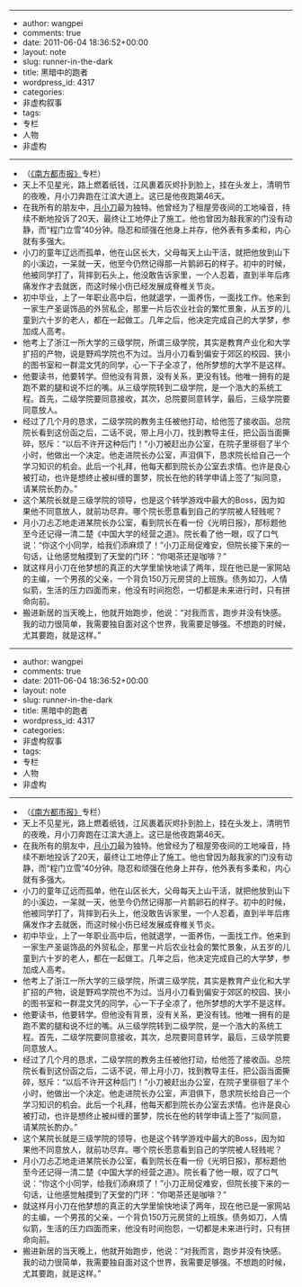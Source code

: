 - --
- author: wangpei
- comments: true
- date: 2011-06-04 18:36:52+00:00
- layout: note
- slug: runner-in-the-dark
- title: 黑暗中的跑者
- wordpress_id: 4317
- categories:
- 非虚构叙事
- tags:
- 专栏
- 人物
- 非虚构
- --
- （[《南方都市报》](http://gcontent.oeeee.com/0/f2/0f2ad81c100f7a6c/Blog/b5e/e1b688.html)专栏）
- 天上不见星光，路上燃着纸钱，江风裹着灰烬扑到脸上，挂在头发上，清明节的夜晚，月小刀奔跑在江滨大道上。这已是他夜跑第46天。
- 在我所有的朋友中，[月小刀](http://www.yuexiaodao.com)最为独特。他曾经为了租屋旁夜间的工地噪音，持续不断地投诉了20天，最终让工地停止了施工。他也曾因为敲我家的门没有动静，而“程门立雪”40分钟。隐忍和顽强在他身上并存，他外表有多柔和，内心就有多强大。
- 小刀的童年辽远而孤单，他在山区长大，父母每天上山干活，就把他放到山下的小溪边，一呆就一天，他至今仍然记得那一片鹅卵石的样子。初中的时候，他被同学打了，背摔到石头上，他没敢告诉家里，一个人忍着，直到半年后疼痛发作才去就医，而这时候小伤已经发展成脊椎关节炎。
- 初中毕业，上了一年职业高中后，他就退学，一面养伤，一面找工作。他来到一家生产圣诞饰品的外贸私企，那里一片后农业社会的繁忙景象，从五岁的儿童到六十岁的老人，都在一起做工。几年之后，他决定完成自己的大学梦，参加成人高考。
- 他考上了浙江一所大学的三级学院，所谓三级学院，其实是教育产业化和大学扩招的产物，说是野鸡学院也不为过。当月小刀看到偏安于郊区的校园、狭小的图书室和一群混文凭的同学，心一下子全凉了，他所梦想的大学不是这样。
- 他要读书，他要转学。但他没有背景，没有关系，更没有钱。他唯一拥有的是跑不累的腿和说不烂的嘴。从三级学院转到二级学院，是一个浩大的系统工程。首先，二级学院要同意接收，其次，总院要同意转学，最后，三级学院要同意放人。
- 经过了几个月的恳求，二级学院的教务主任被他打动，给他签了接收函。总院院长看到这份函之后，二话不说，带上月小刀，找到教导主任，把公函当面撕碎，怒斥：“以后不许开这种后门！”小刀被赶出办公室，在院子里徘徊了半个小时，他做出一个决定。他走进院长办公室，声泪俱下，恳求院长给自己一个学习知识的机会。此后一个礼拜，他每天都到院长办公室去求情。也许是良心被打动，也许是想终止被纠缠的噩梦，院长在他的转学申请上签了“拟同意，请某院长酌办。”
- 这个某院长就是三级学院的领导，也是这个转学游戏中最大的Boss，因为如果他不同意放人，就前功尽弃。哪个院长愿意看到自己的学院被人轻贱呢？
- 月小刀忐忑地走进某院长办公室，看到院长在看一份《光明日报》，那标题他至今还记得一清二楚《中国大学的经营之道》。院长看了他一眼，叹了口气说：“你这个小同学，给我们添麻烦了！”小刀正局促难安，但院长接下来的一句话，让他感觉触摸到了天堂的门环：“你喝茶还是咖啡？”
- 就这样月小刀在他梦想的真正的大学里愉快地读了两年，现在他已是一家网站的主编，一个男孩的父亲，一个背负150万元房贷的上班族。债务如刀，人情似箭，生活的压力四面而来，他没有时间抱怨，一切都是未来进行时，只有拼命向前。
- 搬进新居的当天晚上，他就开始跑步，他说：“对我而言，跑步并没有快感。我的动力很简单，我需要独自面对这个世界，我需要足够强。不想跑的时候，尤其要跑，就是这样。”
- --
- author: wangpei
- comments: true
- date: 2011-06-04 18:36:52+00:00
- layout: note
- slug: runner-in-the-dark
- title: 黑暗中的跑者
- wordpress_id: 4317
- categories:
- 非虚构叙事
- tags:
- 专栏
- 人物
- 非虚构
- --
- （[《南方都市报》](http://gcontent.oeeee.com/0/f2/0f2ad81c100f7a6c/Blog/b5e/e1b688.html)专栏）
- 天上不见星光，路上燃着纸钱，江风裹着灰烬扑到脸上，挂在头发上，清明节的夜晚，月小刀奔跑在江滨大道上。这已是他夜跑第46天。
- 在我所有的朋友中，[月小刀](http://www.yuexiaodao.com)最为独特。他曾经为了租屋旁夜间的工地噪音，持续不断地投诉了20天，最终让工地停止了施工。他也曾因为敲我家的门没有动静，而“程门立雪”40分钟。隐忍和顽强在他身上并存，他外表有多柔和，内心就有多强大。
- 小刀的童年辽远而孤单，他在山区长大，父母每天上山干活，就把他放到山下的小溪边，一呆就一天，他至今仍然记得那一片鹅卵石的样子。初中的时候，他被同学打了，背摔到石头上，他没敢告诉家里，一个人忍着，直到半年后疼痛发作才去就医，而这时候小伤已经发展成脊椎关节炎。
- 初中毕业，上了一年职业高中后，他就退学，一面养伤，一面找工作。他来到一家生产圣诞饰品的外贸私企，那里一片后农业社会的繁忙景象，从五岁的儿童到六十岁的老人，都在一起做工。几年之后，他决定完成自己的大学梦，参加成人高考。
- 他考上了浙江一所大学的三级学院，所谓三级学院，其实是教育产业化和大学扩招的产物，说是野鸡学院也不为过。当月小刀看到偏安于郊区的校园、狭小的图书室和一群混文凭的同学，心一下子全凉了，他所梦想的大学不是这样。
- 他要读书，他要转学。但他没有背景，没有关系，更没有钱。他唯一拥有的是跑不累的腿和说不烂的嘴。从三级学院转到二级学院，是一个浩大的系统工程。首先，二级学院要同意接收，其次，总院要同意转学，最后，三级学院要同意放人。
- 经过了几个月的恳求，二级学院的教务主任被他打动，给他签了接收函。总院院长看到这份函之后，二话不说，带上月小刀，找到教导主任，把公函当面撕碎，怒斥：“以后不许开这种后门！”小刀被赶出办公室，在院子里徘徊了半个小时，他做出一个决定。他走进院长办公室，声泪俱下，恳求院长给自己一个学习知识的机会。此后一个礼拜，他每天都到院长办公室去求情。也许是良心被打动，也许是想终止被纠缠的噩梦，院长在他的转学申请上签了“拟同意，请某院长酌办。”
- 这个某院长就是三级学院的领导，也是这个转学游戏中最大的Boss，因为如果他不同意放人，就前功尽弃。哪个院长愿意看到自己的学院被人轻贱呢？
- 月小刀忐忑地走进某院长办公室，看到院长在看一份《光明日报》，那标题他至今还记得一清二楚《中国大学的经营之道》。院长看了他一眼，叹了口气说：“你这个小同学，给我们添麻烦了！”小刀正局促难安，但院长接下来的一句话，让他感觉触摸到了天堂的门环：“你喝茶还是咖啡？”
- 就这样月小刀在他梦想的真正的大学里愉快地读了两年，现在他已是一家网站的主编，一个男孩的父亲，一个背负150万元房贷的上班族。债务如刀，人情似箭，生活的压力四面而来，他没有时间抱怨，一切都是未来进行时，只有拼命向前。
- 搬进新居的当天晚上，他就开始跑步，他说：“对我而言，跑步并没有快感。我的动力很简单，我需要独自面对这个世界，我需要足够强。不想跑的时候，尤其要跑，就是这样。”
